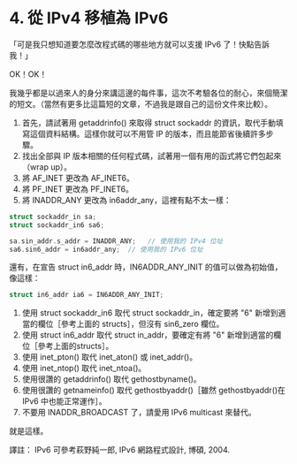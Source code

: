 # 4. 從 IPv4 移植為 IPv6

「可是我只想知道要怎麼改程式碼的哪些地方就可以支援 IPv6 了！快點告訴我！」

OK！OK！

我幾乎都是以過來人的身分來講這邊的每件事，這次不考驗各位的耐心，來個簡潔的短文。（當然有更多比這篇短的文章，不過我是跟自己的這份文件來比較）。

1. 首先，請試著用 getaddrinfo() 來取得 struct sockaddr 的資訊，取代手動填寫這個資料結構。這樣你就可以不用管 IP 的版本，而且能節省後續許多步驟。
2. 找出全部與 IP 版本相關的任何程式碼，試著用一個有用的函式將它們包起來（wrap up）。
3. 將 AF\_INET 更改為 AF\_INET6。
4. 將 PF\_INET 更改為 PF\_INET6。
5. 將 INADDR\_ANY 更改為 in6addr\_any，這裡有點不太一樣：

```c
struct sockaddr_in sa;
struct sockaddr_in6 sa6;

sa.sin_addr.s_addr = INADDR_ANY;   // 使用我的 IPv4 位址
sa6.sin6_addr = in6addr_any;  // 使用我的 IPv6 位址
```

還有，在宣告 struct in6\_addr 時，IN6ADDR\_ANY\_INIT 的值可以做為初始值，像這樣：

```c
struct in6_addr ia6 = IN6ADDR_ANY_INIT;
```

1. 使用 struct sockaddr\_in6 取代 struct sockaddr\_in，確定要將 "6" 新增到適當的欄位［參考上面的 structs］，但沒有 sin6\_zero 欄位。
2. 使用 struct in6\_addr 取代 struct in\_addr，要確定有將 "6" 新增到適當的欄位［參考上面的structs］。
3. 使用 inet\_pton() 取代 inet\_aton() 或 inet\_addr()。
4. 使用 inet\_ntop() 取代 inet\_ntoa()。
5. 使用很讚的 getaddrinfo() 取代 gethostbyname()。
6. 使用很讚的 getnameinfo() 取代 gethostbyaddr()［雖然 gethostbyaddr()在 IPv6 中也能正常運作］。
7. 不要用 INADDR\_BROADCAST 了，請愛用 IPv6 multicast 來替代。

就是這樣。

譯註： IPv6 可參考萩野純一郎, IPv6 網路程式設計, 博碩, 2004.
